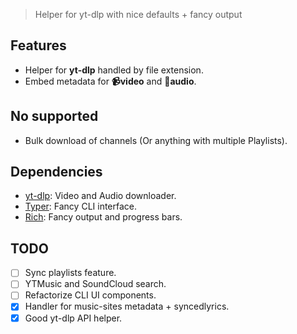 > Helper for yt-dlp with nice defaults + fancy output

## Features

- Helper for **yt-dlp** handled by file extension.
- Embed metadata for **📹video** and **🎵audio**.

## No supported

- Bulk download of channels (Or anything with multiple Playlists).

## Dependencies

- [yt-dlp](https://pypi.org/project/yt-dlp/): Video and Audio downloader.
- [Typer](https://pypi.org/project/typer/): Fancy CLI interface.
- [Rich](https://pypi.org/project/rich/): Fancy output and progress bars.

## TODO

- [ ] Sync playlists feature.
- [ ] YTMusic and SoundCloud search.
- [ ] Refactorize CLI UI components.
- [x] Handler for music-sites metadata + syncedlyrics.
- [x] Good yt-dlp API helper.
